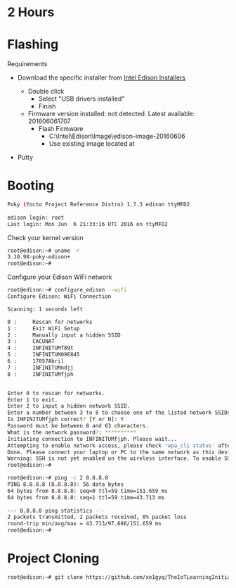 # 2 Hours

# Flashing

Requirements

- Download the specific installer from [Intel Edison Installers](https://software.intel.com/en-us/iot/hardware/edison/downloads)
  - Double click
    - Select "USB drivers installed"
    - Finish
  - Firmware version installed: not detected. Latest available: 201606061707
    - Flash Firmware
      - C:\Intel\Edison\Image\edison-image-20160606
      - Use existing image located at 

- Putty

# Booting

```sh
Poky (Yocto Project Reference Distro) 1.7.3 edison ttyMFD2                      
                                                                                
edison login: root                                                              
Last login: Mon Jun  6 21:33:16 UTC 2016 on ttyMFD2
```

Check your kernel version

```sh
root@edison:~# uname -r                                                         
3.10.98-poky-edison+                                                            
root@edison:~# 

```

Configure your Edison WiFi network

```sh
root@edison:~# configure_edison --wifi
Configure Edison: WiFi Connection

Scanning: 1 seconds left  

0 :     Rescan for networks
1 :     Exit WiFi Setup
2 :     Manually input a hidden SSID
3 :     CACUNAT
4 :     INFINITUMf89t
5 :     INFINITUM09E845
6 :     17057Abril
7 :     INFINITUMndjj
8 :     INFINITUMfjph


Enter 0 to rescan for networks.
Enter 1 to exit.
Enter 2 to input a hidden network SSID.
Enter a number between 3 to 8 to choose one of the listed network SSIDs: 8
Is INFINITUMfjph correct? [Y or N]: Y
Password must be between 8 and 63 characters.
What is the network password?: **********
Initiating connection to INFINITUMfjph. Please wait...                          
Attempting to enable network access, please check 'wpa_cli status' after a minu.
Done. Please connect your laptop or PC to the same network as this device and g.
Warning: SSH is not yet enabled on the wireless interface. To enable SSH access.
root@edison:~# 
```

```sh
root@edison:~# ping -c 2 8.8.8.8                                                
PING 8.8.8.8 (8.8.8.8): 56 data bytes                                           
64 bytes from 8.8.8.8: seq=0 ttl=59 time=151.659 ms                             
64 bytes from 8.8.8.8: seq=1 ttl=59 time=43.713 ms                              
                                                                                
--- 8.8.8.8 ping statistics ---                                                 
2 packets transmitted, 2 packets received, 0% packet loss                       
round-trip min/avg/max = 43.713/97.686/151.659 ms                               
root@edison:~# 
```

# Project Cloning

```sh
root@edison:~# git clone https://github.com/xe1gyq/TheIoTLearningInitiative.git
```